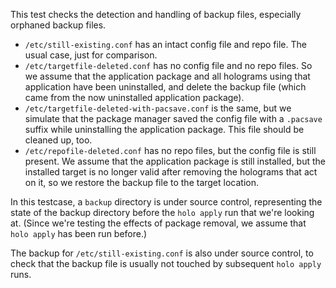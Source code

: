This test checks the detection and handling of backup files, especially
orphaned backup files.

* `/etc/still-existing.conf` has an intact config file and repo file. The usual
  case, just for comparison.
* `/etc/targetfile-deleted.conf` has no config file and no repo files. So we
  assume that the application package and all holograms using that application
  have been uninstalled, and delete the backup file (which came from the now
  uninstalled application package).
* `/etc/targetfile-deleted-with-pacsave.conf` is the same, but we simulate that
  the package manager saved the config file with a `.pacsave` suffix while
  uninstalling the application package. This file should be cleaned up, too.
* `/etc/repofile-deleted.conf` has no repo files, but the config file is still
  present. We assume that the application package is still installed, but the
  installed target is no longer valid after removing the holograms that act on
  it, so we restore the backup file to the target location.

In this testcase, a `backup` directory is under source control, representing
the state of the backup directory before the `holo apply` run that we're
looking at. (Since we're testing the effects of package removal, we assume that
`holo apply` has been run before.)

The backup for `/etc/still-existing.conf` is also under source control, to
check that the backup file is usually not touched by subsequent `holo apply`
runs.

